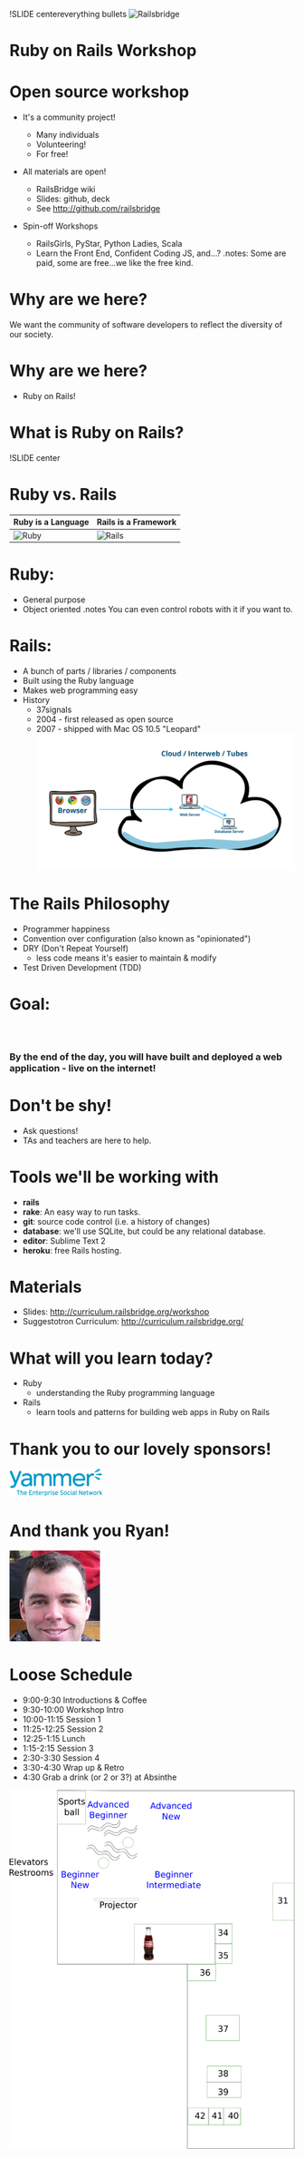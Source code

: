 !SLIDE centereverything bullets
![Railsbridge](img/railsbridge_logo.png)
# Ruby on Rails Workshop

<!SLIDE bullets>

# Open source workshop

* It's a community project!
  * Many individuals
  * Volunteering!
  * For free!

* All materials are open!
  * RailsBridge wiki
  * Slides: github, deck
  * See <http://github.com/railsbridge>

* Spin-off Workshops
  * RailsGirls, PyStar, Python Ladies, Scala
  * Learn the Front End, Confident Coding JS, and...?
.notes: Some are paid, some are free...we like the free kind.

<!SLIDE bullets>
# Why are we here?
We want the community of software developers to reflect the diversity of our society.

<!SLIDE bullets>
# Why are we here?
* Ruby on Rails!

<!SLIDE bullets>
# What is Ruby on Rails?

!SLIDE center
# Ruby vs. Rails

|Ruby is a Language | Rails is a Framework |
|----|-----|
| <img src="img/ruby-logo.jpg" alt="Ruby" width="250"> | <img src="img/rails_logo.jpg" alt="Rails" width="250"> |

<!SLIDE bullets>
# Ruby:

* General purpose
* Object oriented
.notes You can even control robots with it if you want to.

<!SLIDE bullets>
# Rails:

* A bunch of parts / libraries / components
* Built using the Ruby language
* Makes web programming  easy
* History
  * 37signals
  * 2004 - first released as open source
  * 2007 - shipped with Mac OS 10.5 "Leopard"
![Web Server](img/web_servers.png)

<!SLIDE bullets>
# The Rails Philosophy

* Programmer happiness
* Convention over configuration (also known as "opinionated")
* DRY (Don't Repeat Yourself)
  * less code means it's easier to maintain & modify
* Test Driven Development (TDD)

<!SLIDE bullets>
# Goal:
### &nbsp;
### By the end of the day, you will have built and deployed a web application - live on the internet!

<!SLIDE bullets>
# Don't be shy!
* Ask questions!
* TAs and teachers are here to help.

<!SLIDE bullets>
# Tools we'll be working with
* **rails**
* **rake**: An easy way to run tasks.
* **git**: source code control (i.e. a history of changes)
* **database**: we'll use SQLite, but could be any relational database.
* **editor**: Sublime Text 2
* **heroku**: free Rails hosting.

<!SLIDE bullets>
# Materials
* Slides: <http://curriculum.railsbridge.org/workshop>
* Suggestotron Curriculum: <http://curriculum.railsbridge.org/>

<!SLIDE bullets>
# What will you learn today?
* Ruby
  * understanding the Ruby programming language
* Rails
  * learn tools and patterns for building web apps in Ruby on Rails

<!SLIDE bullets>
# Thank you to our lovely sponsors!
![Yammer](img/yammer.png)

<!SLIDE bullets>
# And thank you Ryan!
![Ryan](img/ryan_kennedy.jpg)

<!SLIDE bullets>
# Loose Schedule
* 9:00-9:30 Introductions & Coffee
* 9:30-10:00 Workshop Intro
* 10:00-11:15 Session 1
* 11:25-12:25 Session 2
* 12:25-1:15 Lunch
* 1:15-2:15 Session 3
* 2:30-3:30 Session 4
* 3:30-4:30 Wrap up & Retro
* 4:30 Grab a drink (or 2 or 3?) at Absinthe
<!SLIDE>
![layout](img/yammer_layout.png)
